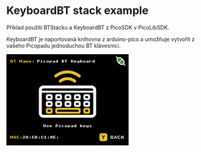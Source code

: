 # KeyboardBT stack example

Příklad použití BTStacku a KeyboardBT z PicoSDK v PicoLibSDK.

KeyboardBT je naportovaná knihovna z arduino-pico a umožňuje vytvořit z vašeho Picopadu jednoduchou BT klávesnici.

![BTKEY.PNG](BTKEY.PNG)